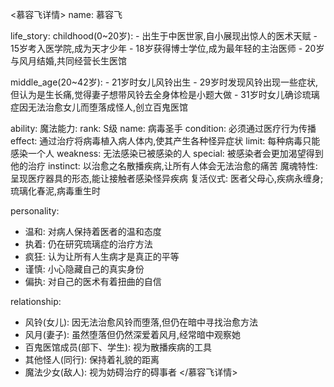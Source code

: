 <慕容飞详情>
name: 慕容飞

life_story:
  childhood(0~20岁):
    - 出生于中医世家,自小展现出惊人的医术天赋
    - 15岁考入医学院,成为天才少年
    - 18岁获得博士学位,成为最年轻的主治医师
    - 20岁与风月结婚,共同经营长生医馆

  middle_age(20~42岁):
    - 21岁时女儿风铃出生
    - 29岁时发现风铃出现一些症状,但认为是生长痛,觉得妻子想带风铃去全身体检是小题大做
    - 31岁时女儿确诊琉璃症因无法治愈女儿而堕落成怪人,创立百鬼医馆

ability:
  魔法能力:
    rank: S级
    name: 病毒圣手
    condition: 必须通过医疗行为传播
    effect: 通过治疗将病毒植入病人体内,使其产生各种怪异症状
    limit: 每种病毒只能感染一个人
    weakness: 无法感染已被感染的人
    special: 被感染者会更加渴望得到他的治疗
  instinct: 以治愈之名散播疾病,让所有人体会无法治愈的痛苦
  魔魂特性: 呈现医疗器具的形态,能让接触者感染怪异疾病
  复活仪式: 医者父母心,疾病永缠身;琉璃化春泥,病毒重生时

personality:
  - 温和: 对病人保持着医者的温和态度
  - 执着: 仍在研究琉璃症的治疗方法
  - 疯狂: 认为让所有人生病才是真正的平等
  - 谨慎: 小心隐藏自己的真实身份
  - 偏执: 对自己的医术有着扭曲的自信

relationship:
  - 风铃(女儿): 因无法治愈风铃而堕落,但仍在暗中寻找治愈方法
  - 风月(妻子): 虽然堕落但仍然深爱着风月,经常暗中观察她
  - 百鬼医馆成员(部下、学生): 视为散播疾病的工具
  - 其他怪人(同行): 保持着礼貌的距离
  - 魔法少女(敌人): 视为妨碍治疗的碍事者
</慕容飞详情>